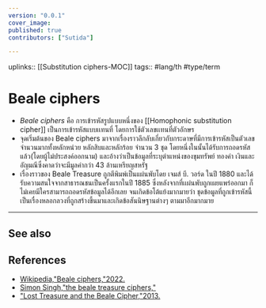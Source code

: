 ```yaml
---
version: "0.0.1"
cover_image:
published: true
contributors: ["Sutida"]

---
```

uplinks:: [[Substitution ciphers-MOC]]
tags:: #lang/th #type/term 

# Beale ciphers
- *Beale ciphers* คือ การเข้ารหัสรูปแบบหนึ่งของ [[Homophonic substitution cipher]] เป็นการเข้ารหัสแบบเเทนที่ โดยการใช้ตัวเลขเเทนที่ตัวอักษร
- จุดเริ่มต้นของ Beale ciphers มาจากเรื่องราวลึกลับเกี่ยวกับกระดาษที่มีการเข้ารหัสเป็นตัวเลขจำนวนมากทั้งหลักหน่วย หลักสิบและหลักร้อย จำนวน 3 ชุด โดยหนึ่งในนั้นได้รับการถอดรหัสแล้ว(โดยผู้ไม่ประสงค์ออกนาม)  และอ้างว่าเป็นข้อมูลที่ระบุตำแหน่งของขุมทรัพย์ ทองคำ เงินและอัญมณีซึ่งคาดว่าจะมีมูลค่ากว่า 43 ล้านเหรียญสหรัฐ 
- เรื่องราวของ Beale Treasure  ถูกตีพิมพ์เป็นแผ่นพับโดย เจมส์ บี. วอร์ด ในปี 1880 และได้รับความสนใจจากสาธารณชนเป็นครั้งแรกในปี 1885 ซึ่งหลังจากที่เเผ่นพับถูกเผยแพร่ออกมา ก็ไม่เคยมีใครสามารถถอดรหัสข้อมูลได้อีกเลย จนเกิดข้อโต้แย้งมากมายว่า ชุดข้อมูลที่ถูกเข้ารหัสนี้เป็นเรื่องหลอกลวงที่ถูกสร้างขึ้นมาและเกิดข้อสันนิษฐานต่างๆ ตามมาอีกมากมาย

---
## See also
## References
- [Wikipedia,"Beale ciphers,"2022.](https://en.wikipedia.org/wiki/Beale_ciphers)
- [Simon Singh,"the beale treasure ciphers,"](https://simonsingh.net/media/articles/maths-and-science/the-beale-treasure-ciphers/)
- ["Lost Treasure and the Beale Cipher,"2013.](https://mysteriouswritings.com/lost-treasure-and-the-beale-cipher/)
